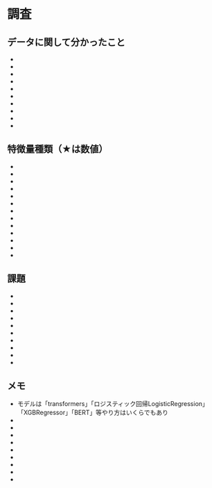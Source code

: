 # 調査

## データに関して分かったこと
- 
- 
- 
- 
- 
- 
- 
-
- 
- 

## 特徴量種類（★は数値）
- 
- 
- 
- 
- 
- 
- 
- 
- 
- 
- 
- 
- 


## 課題
- 
- 
- 
- 
- 
- 
- 
- 
- 
- 

## メモ
- モデルは「transformers」「ロジスティック回帰LogisticRegression」「XGBRegressor」「BERT」等やり方はいくらでもあり
- 
- 
-
- 
- 
- 
- 
- 
- 
## 
## 
## 
## 


